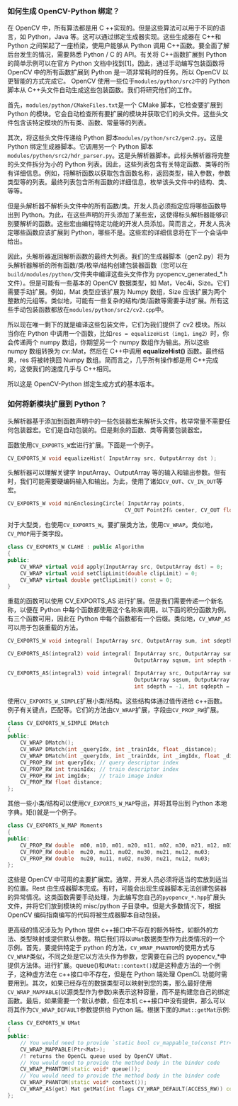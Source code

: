 ### 如何生成 OpenCV-Python 绑定？

在 OpenCV 中，所有算法都是用 C ++实现的。但是这些算法可以用于不同的语言，如 Python，Java 等。这可以通过绑定生成器实现。这些生成器在 C++和 Python 之间架起了一座桥梁，使用户能够从 Python 调用 C++函数。要全面了解后台发生的情况，需要熟悉 Python / C 的 API。有关将 C++函数扩展到 Python 的简单示例可以在官方 Python 文档中找到[1]。因此，通过手动编写包装函数将 OpenCV 中的所有函数扩展到 Python 是一项非常耗时的任务。所以 OpenCV 以更智能的方式完成它。 OpenCV 使用一些位于`modules/python/src2`中的 Python 脚本从 C++头文件自动生成这些包装函数。我们将研究他们的工作。

首先，`modules/python/CMakeFiles.txt`是一个 CMake 脚本，它检查要扩展到 Python 的模块。它会自动检查所有要扩展的模块并获取它们的头文件。这些头文件包含该特定模块的所有类、函数、常量等的列表。

其次，将这些头文件传递给 Python 脚本`modules/python/src2/gen2.py`。这是 Python 绑定生成器脚本。它调用另一个 Python 脚本`modules/python/src2/hdr_parser.py`。这是头解析器脚本。此标头解析器将完整的头文件拆分为小的 Python 列表。因此，这些列表包含有关特定函数、类等的所有详细信息。例如，将解析函数以获取包含函数名称，返回类型，输入参数，参数类型等的列表。最终列表包含所有函数的详细信息，枚举该头文件中的结构、类、等等。

但是头解析器不解析头文件中的所有函数/类。开发人员必须指定应将哪些函数导出到 Python。为此，在这些声明的开头添加了某些宏，这使得标头解析器能够识别要解析的函数。这些宏由编程特定功能的开发人员添加。简而言之，开发人员决定哪些函数应该扩展到 Python，哪些不是。这些宏的详细信息将在下一个会话中给出。

因此，头解析器返回解析函数的最终大列表。我们的生成器脚本（gen2.py）将为头解析器解析的所有函数/类/枚举/结构创建包装器函数（您可以在`build/modules/python/`文件夹中编译这些头文件作为 pyopencv_generated_*.h 文件）。但是可能有一些基本的 OpenCV 数据类型，如 Mat，Vec4i，Size。它们需要手动扩展。例如，Mat 类型应该扩展为 Numpy 数组，Size 应该扩展为两个整数的元组等。类似地，可能有一些复杂的结构/类/函数等需要手动扩展。所有这些手动包装函数都放在`modules/python/src2/cv2.cpp`中。

所以现在唯一剩下的就是编译这些包装文件，它们为我们提供了 cv2 模块。所以当你在 Python 中调用一个函数，比如`res = equalizeHist（img1，img2）`时，你会传递两个 numpy 数组，你期望另一个 numpy 数组作为输出。所以这些 numpy 数组转换为 cv::Mat，然后在 C++中调用 **equalizeHist()** 函数。最终结果，res 将被转换回 Numpy 数组。简而言之，几乎所有操作都是用 C++完成的，这使我们的速度几乎与 C++相同。

所以这是 OpenCV-Python 绑定生成方式的基本版本。

### 如何将新模块扩展到 Python？

头解析器基于添加到函数声明中的一些包装器宏来解析头文件。枚举常量不需要任何包装器宏。它们是自动包装的。但是剩余的函数、类等需要包装器宏。

函数使用`CV_EXPORTS_W`宏进行扩展。下面是一个例子。

```cpp
CV_EXPORTS_W void equalizeHist( InputArray src, OutputArray dst );
```

头解析器可以理解关键字 InputArray、OutputArray 等的输入和输出参数。但有时，我们可能需要硬编码输入和输出。为此，使用了诸如`CV_OUT`、`CV_IN_OUT`等宏。

```cpp
CV_EXPORTS_W void minEnclosingCircle( InputArray points,
                                     CV_OUT Point2f& center, CV_OUT float& radius );
```

对于大型类，也使用`CV_EXPORTS_W`。要扩展类方法，使用`CV_WRAP`。类似地，`CV_PROP`用于类字段。

```cpp
class CV_EXPORTS_W CLAHE : public Algorithm
{
public:
    CV_WRAP virtual void apply(InputArray src, OutputArray dst) = 0;
    CV_WRAP virtual void setClipLimit(double clipLimit) = 0;
    CV_WRAP virtual double getClipLimit() const = 0;
}
```

重载的函数可以使用 CV_EXPORTS_AS 进行扩展。但是我们需要传递一个新名称，以便在 Python 中每个函数都使用这个名称来调用。以下面的积分函数为例。有三个函数可用，因此在 Python 中每个函数都有一个后缀。类似地，`CV_WRAP_AS`可以用于包装重载的方法。

```cpp
CV_EXPORTS_W void integral( InputArray src, OutputArray sum, int sdepth = -1 );

CV_EXPORTS_AS(integral2) void integral( InputArray src, OutputArray sum,
                                        OutputArray sqsum, int sdepth = -1, int sqdepth = -1 );

CV_EXPORTS_AS(integral3) void integral( InputArray src, OutputArray sum,
                                        OutputArray sqsum, OutputArray tilted,
                                        int sdepth = -1, int sqdepth = -1 );
```

使用`CV_EXPORTS_W_SIMPLE`扩展小类/结构。这些结构体通过值传递给 c++函数。例子有关键点，匹配等。它们的方法由`CV_WRAP`扩展，字段由`CV_PROP_RW`扩展。

```cpp
class CV_EXPORTS_W_SIMPLE DMatch
{
public:
    CV_WRAP DMatch();
    CV_WRAP DMatch(int _queryIdx, int _trainIdx, float _distance);
    CV_WRAP DMatch(int _queryIdx, int _trainIdx, int _imgIdx, float _distance);
    CV_PROP_RW int queryIdx; // query descriptor index
    CV_PROP_RW int trainIdx; // train descriptor index
    CV_PROP_RW int imgIdx;   // train image index
    CV_PROP_RW float distance;
};
```

其他一些小类/结构可以使用`CV_EXPORTS_W_MAP`导出，并将其导出到 Python 本地字典。矩()就是一个例子。

```cpp
class CV_EXPORTS_W_MAP Moments
{
public:
    CV_PROP_RW double  m00, m10, m01, m20, m11, m02, m30, m21, m12, m03;
    CV_PROP_RW double  mu20, mu11, mu02, mu30, mu21, mu12, mu03;
    CV_PROP_RW double  nu20, nu11, nu02, nu30, nu21, nu12, nu03;
};
```

这些是 OpenCV 中可用的主要扩展宏。通常，开发人员必须将适当的宏放到适当的位置。Rest 由生成器脚本完成。有时，可能会出现生成器脚本无法创建包装器的异常情况。这类函数需要手动处理，为此编写您自己的`pyopencv_*.hpp`扩展头文件，并将它们放到模块的 misc/python 子目录中。但是大多数情况下，根据 OpenCV 编码指南编写的代码将被生成器脚本自动包装。

更高级的情况涉及为 Python 提供 c++接口中不存在的额外特性，如额外的方法、类型映射或提供默认参数。稍后我们将以`UMat`数据类型作为此类情况的一个示例。首先，要提供特定于 python 的方法，`CV_WRAP_PHANTOM`的使用方式与`CV_WRAP`类似，不同之处是它以方法头作为参数，您需要在自己的 pyopencv_*中提供方法体。进行扩展。queue()和`UMat::context()`就是这种虚方法的一个例子，这种虚方法在 c++接口中不存在，但是在 Python 端处理 OpenCL 功能时需要用到。其次，如果已经存在的数据类型可以映射到您的类，那么最好使用`CV_WRAP_MAPPABLE`(以源类型作为参数)来表示这种容量，而不是构建您自己的绑定函数。最后，如果需要一个默认参数，但在本机 c++接口中没有提供，那么可以将其作为`CV_WRAP_DEFAULT`参数提供给 Python 端。根据下面的`UMat::getMat`示例:

```cpp
class CV_EXPORTS_W UMat
{
public:
    // You would need to provide `static bool cv_mappable_to(const Ptr<Mat>& src, Ptr<UMat>& dst)`
    CV_WRAP_MAPPABLE(Ptr<Mat>);
    /! returns the OpenCL queue used by OpenCV UMat.
    // You would need to provide the method body in the binder code
    CV_WRAP_PHANTOM(static void* queue());
    // You would need to provide the method body in the binder code
    CV_WRAP_PHANTOM(static void* context());
    CV_WRAP_AS(get) Mat getMat(int flags CV_WRAP_DEFAULT(ACCESS_RW)) const;
};
```

